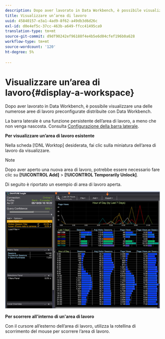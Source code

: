 ```yaml
---
description: Dopo aver lavorato in Data Workbench, è possibile visualizzare una delle numerose aree di lavoro preconfigurate distribuite con Data Workbench.
title: Visualizzare un’area di lavoro
uuid: 45840157-e3a1-4ad9-8f62-a49db3d6d26c
exl-id: d0e4ef5c-37cc-463b-a649-ffcc41495ca9
translation-type: tm+mt
source-git-commit: d9df90242ef96188f4e4b5e6d04cfef196b0a628
workflow-type: tm+mt
source-wordcount: '120'
ht-degree: 5%

---
```


# Visualizzare un’area di lavoro{#display-a-workspace}

Dopo aver lavorato in Data Workbench, è possibile visualizzare una delle numerose aree di lavoro preconfigurate distribuite con Data Workbench.

La barra laterale è una funzione persistente dell’area di lavoro, a meno che non venga nascosta. Consulta [Configurazione della barra laterale](../../../home/c-get-started/c-config-sidebar.md#concept-41db771b302e43018e5a9daa40b397e6).

**Per visualizzare un’area di lavoro esistente**

Nella scheda [!DNL Worktop] desiderata, fai clic sulla miniatura dell’area di lavoro da visualizzare.

>[!NOTE]
>
>Dopo aver aperto una nuova area di lavoro, potrebbe essere necessario fare clic su **[!UICONTROL Add]** > **[!UICONTROL Temporarily Unlock]**.

Di seguito è riportato un esempio di area di lavoro aperta.

![](assets/client-dis.png)

**Per scorrere all&#39;interno di un&#39;area di lavoro**

Con il cursore all’esterno dell’area di lavoro, utilizza la rotellina di scorrimento del mouse per scorrere l’area di lavoro.
